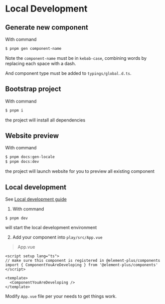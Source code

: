 # Local Development

## Generate new component

With command

```bash
$ pnpm gen component-name
```

Note the `component-name` must be in `kebab-case`, combining words by replacing each space with a dash.

And component type must be added to `typings/global.d.ts`.

## Bootstrap project

With command

```bash
$ pnpm i
```

the project will install all dependencies

## Website preview

With command

```bash
$ pnpm docs:gen-locale
$ pnpm docs:dev
```

the project will launch website for you to preview all existing component

## Local development

See [Local development guide](https://github.com/element-plus/element-plus/CONTRIBUTING.md)

1. With command

```shell
$ pnpm dev
```

will start the local development environment

2. Add your component into `play/src/App.vue`

> App.vue

```vue
<script setup lang="ts">
// make sure this component is registered in @element-plus/components
import { ComponentYouAreDeveloping } from '@element-plus/components'
</script>

<template>
  <ComponentYouAreDeveloping />
</template>
```

Modify `App.vue` file per your needs to get things work.
